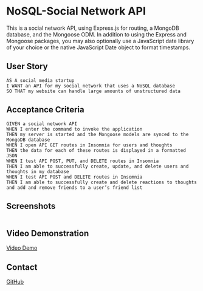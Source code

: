 # NoSQL-Social Network API

This is a social network API, using Express.js for routing, a MongoDB database, and the Mongoose ODM. In addition to using the Express and Mongoose packages, you may also optionally use a JavaScript date library of your choice or the native JavaScript Date object to format timestamps.


## User Story

```
AS A social media startup
I WANT an API for my social network that uses a NoSQL database
SO THAT my website can handle large amounts of unstructured data
```

## Acceptance Criteria

```
GIVEN a social network API
WHEN I enter the command to invoke the application
THEN my server is started and the Mongoose models are synced to the MongoDB database
WHEN I open API GET routes in Insomnia for users and thoughts
THEN the data for each of these routes is displayed in a formatted JSON
WHEN I test API POST, PUT, and DELETE routes in Insomnia
THEN I am able to successfully create, update, and delete users and thoughts in my database
WHEN I test API POST and DELETE routes in Insomnia
THEN I am able to successfully create and delete reactions to thoughts and add and remove friends to a user’s friend list
```

## Screenshots

<img src="">


## Video Demonstration

[Video Demo](https://drive.google.com/file/d/1fstFBNr4hLtiCgyCU6wo_YhCfBqKEB9W/view?usp=sharing)


## Contact
[GitHub](https://github.com/Abi-2021)  

